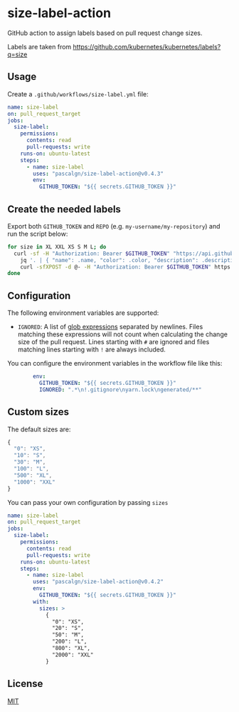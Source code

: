# size-label-action

GitHub action to assign labels based on pull request change sizes.

Labels are taken from https://github.com/kubernetes/kubernetes/labels?q=size

## Usage

Create a `.github/workflows/size-label.yml` file:

```yaml
name: size-label
on: pull_request_target
jobs:
  size-label:
    permissions:
      contents: read
      pull-requests: write
    runs-on: ubuntu-latest
    steps:
      - name: size-label
        uses: "pascalgn/size-label-action@v0.4.3"
        env:
          GITHUB_TOKEN: "${{ secrets.GITHUB_TOKEN }}"
```

## Create the needed labels

Export both `GITHUB_TOKEN` and `REPO` (e.g. `my-username/my-repository`) and run the script below:

```bash
for size in XL XXL XS S M L; do
  curl -sf -H "Authorization: Bearer $GITHUB_TOKEN" "https://api.github.com/repos/kubernetes/kubernetes/labels/size/$size" |
    jq '. | { "name": .name, "color": .color, "description": .description }' |
    curl -sfXPOST -d @- -H "Authorization: Bearer $GITHUB_TOKEN" https://api.github.com/repos/$REPO/labels
done
```

## Configuration

The following environment variables are supported:

- `IGNORED`: A list of [glob expressions](http://man7.org/linux/man-pages/man7/glob.7.html)
  separated by newlines. Files matching these expressions will not count when
  calculating the change size of the pull request. Lines starting with `#` are
  ignored and files matching lines starting with `!` are always included.

You can configure the environment variables in the workflow file like this:

```yaml
        env:
          GITHUB_TOKEN: "${{ secrets.GITHUB_TOKEN }}"
          IGNORED: ".*\n!.gitignore\nyarn.lock\ngenerated/**"
```

## Custom sizes

The default sizes are:

```js
{
  "0": "XS",
  "10": "S",
  "30": "M",
  "100": "L",
  "500": "XL",
  "1000": "XXL"
}
```

You can pass your own configuration by passing `sizes`

```yaml
name: size-label
on: pull_request_target
jobs:
  size-label:
    permissions:
      contents: read
      pull-requests: write
    runs-on: ubuntu-latest
    steps:
      - name: size-label
        uses: "pascalgn/size-label-action@v0.4.2"
        env:
          GITHUB_TOKEN: "${{ secrets.GITHUB_TOKEN }}"
        with:
          sizes: >
            {
              "0": "XS",
              "20": "S",
              "50": "M",
              "200": "L",
              "800": "XL",
              "2000": "XXL"
            }
```

## License

[MIT](LICENSE)
